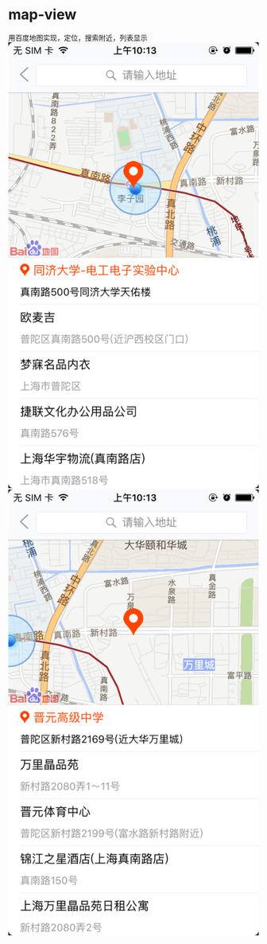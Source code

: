 # map-view
用百度地图实现，定位，搜索附近，列表显示
![Alt text](https://github.com/13213334722/map-view/blob/master/imgtest/IMG_0197.PNG)
![Alt text](https://github.com/13213334722/map-view/blob/master/imgtest/IMG_0198.PNG)

